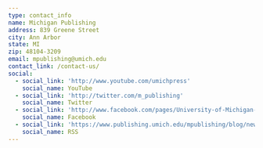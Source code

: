 ```yaml
---
type: contact_info
name: Michigan Publishing
address: 839 Greene Street
city: Ann Arbor
state: MI
zip: 48104-3209
email: mpublishing@umich.edu
contact_link: /contact-us/
social:
  - social_link: 'http://www.youtube.com/umichpress'
    social_name: YouTube
  - social_link: 'http://twitter.com/m_publishing'
    social_name: Twitter
  - social_link: 'http://www.facebook.com/pages/University-of-Michigan-Press/37383103953'
    social_name: Facebook
  - social_link: 'https://www.publishing.umich.edu/mpublishing/blog/news/feed'
    social_name: RSS
---
```



